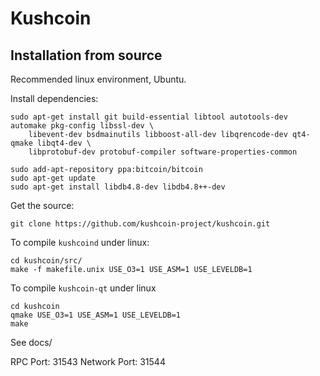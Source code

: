 Kushcoin
========

Installation from source
------------------------

Recommended linux environment, Ubuntu.

Install dependencies:

    sudo apt-get install git build-essential libtool autotools-dev automake pkg-config libssl-dev \
        libevent-dev bsdmainutils libboost-all-dev libqrencode-dev qt4-qmake libqt4-dev \
        libprotobuf-dev protobuf-compiler software-properties-common
     
    sudo add-apt-repository ppa:bitcoin/bitcoin
    sudo apt-get update
    sudo apt-get install libdb4.8-dev libdb4.8++-dev

Get the source:

    git clone https://github.com/kushcoin-project/kushcoin.git

To compile `kushcoind` under linux:

    cd kushcoin/src/
    make -f makefile.unix USE_O3=1 USE_ASM=1 USE_LEVELDB=1

To compile `kushcoin-qt` under linux

    cd kushcoin
    qmake USE_O3=1 USE_ASM=1 USE_LEVELDB=1
    make

See docs/

RPC Port: 31543
Network Port: 31544
